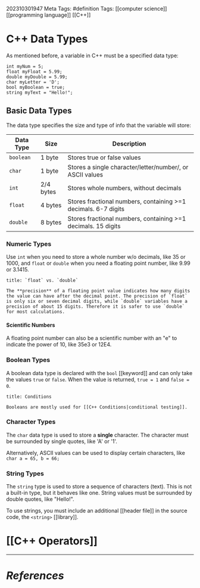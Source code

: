 202310301947
Meta Tags: #definition 
Tags: [[computer science]] [[programming language]] [[C++]]

# C++ Data Types

As mentioned before, a variable in C++ must be a specified data type:

```
int myNum = 5;
float myFloat = 5.99;
double myDouble = 5.99;
char myLetter = 'D';
bool myBoolean = true;
string myText = "Hello!";
```

## Basic Data Types

The data type specifies the size and type of info that the variable will store:

| **Data Type** | **Size**  | **Description**                                                |
| ------------- | --------- | -------------------------------------------------------------- |
| `boolean`     | 1 byte    | Stores true or false values                                    |
| `char`        | 1 byte    | Stores a single character/letter/number/, or ASCII values      |
| `int`         | 2/4 bytes | Stores whole numbers, without decimals                         |
| `float`       | 4 bytes   | Stores fractional numbers, containing >=1 decimals. 6-7 digits |
| `double`      | 8 bytes   | Stores fractional numbers, containing >=1 decimals. 15 digits  ||              |           |                                                                |

### Numeric Types

Use `int` when you need to store a whole number w/o decimals, like 35 or 1000, and `float` or `double` when you need a floating point number, like 9.99 or 3.1415.

```ad-note
title: `float` vs. `double`

The **precision** of a floating point value indicates how many digits the value can have after the decimal point. The precision of `float` is only six or seven decimal digits, while `double` variables have a precision of about 15 digits. Therefore it is safer to use `double` for most calculations.

```

#### Scientific Numbers

A floating point number can also be a scientific number with an "e" to indicate the power of 10, like 35e3 or 12E4.

### Boolean Types

A boolean data type is declared with the `bool` [[keyword]] and can only take the values `true` or `false`. When the value is returned, `true = 1` and `false = 0`. 

```ad-seealso
title: Conditions

Booleans are mostly used for [[C++ Conditions|conditional testing]].

```

### Character Types

The `char` data type is used to store a **single** character. The character must be surrounded by single quotes, like 'A' or '1'.

Alternatively, ASCII values can be used to display certain characters, like `char a = 65, b = 66;`

### String Types

The `string` type is used to store a sequence of characters (text). This is not a built-in type, but it behaves like one. String values must be surrounded by double quotes, like "Hello!".

To use strings, you must include an additional [[header file]] in the source code, the `<string>` [[library]].

# [[C++ Operators]]

---
# *References*